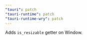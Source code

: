 ```yaml
---
"tauri": patch
"tauri-runtime": patch
"tauri-runtime-wry": patch
---
```


Adds `is_resizable` getter on Window.
